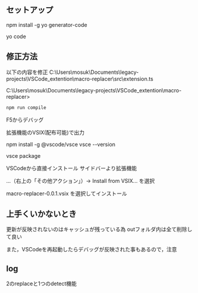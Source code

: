 
## セットアップ
npm install -g yo generator-code

yo code


## 修正方法

以下の内容を修正
C:\Users\mosuk\Documents\legacy-projects\VSCode_extention\macro-replacer\src\extension.ts


C:\Users\mosuk\Documents\legacy-projects\VSCode_extention\macro-replacer> 

```powershell
npm run compile
```

F5からデバッグ


拡張機能のVSIX(配布可能)で出力

npm install -g @vscode/vsce
vsce --version

vsce package

VSCodeから直接インストール
サイドバーより拡張機能

...（右上の「その他アクション」）→ Install from VSIX... を選択

macro-replacer-0.0.1.vsix を選択してインストール


## 上手くいかないとき
更新が反映されないのはキャッシュが残っている為
outフォルダ内は全て削除して良い

また，VSCodeを再起動したらデバッグが反映された事もあるので，注意

## log

2のreplaceと1つのdetect機能


